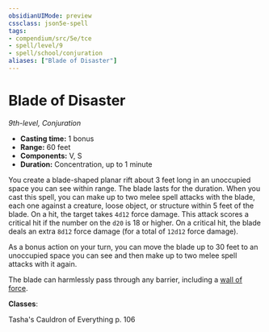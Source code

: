 ```yaml
---
obsidianUIMode: preview
cssclass: json5e-spell
tags:
- compendium/src/5e/tce
- spell/level/9
- spell/school/conjuration
aliases: ["Blade of Disaster"]
---
```

# Blade of Disaster
*9th-level, Conjuration*  

- **Casting time:** 1 bonus
- **Range:** 60 feet
- **Components:** V, S
- **Duration:** Concentration, up to 1 minute

You create a blade-shaped planar rift about 3 feet long in an unoccupied space you can see within range. The blade lasts for the duration. When you cast this spell, you can make up to two melee spell attacks with the blade, each one against a creature, loose object, or structure within 5 feet of the blade. On a hit, the target takes `4d12` force damage. This attack scores a critical hit if the number on the `d20` is 18 or higher. On a critical hit, the blade deals an extra `8d12` force damage (for a total of `12d12` force damage).

As a bonus action on your turn, you can move the blade up to 30 feet to an unoccupied space you can see and then make up to two melee spell attacks with it again.

The blade can harmlessly pass through any barrier, including a [wall of force](./wall-of-force.md#).

**Classes**: 

Tasha's Cauldron of Everything p. 106